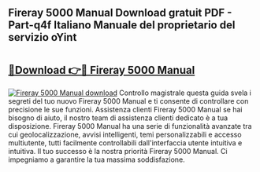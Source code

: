 ## Fireray 5000 Manual Download gratuit PDF - Part-q4f Italiano Manuale del proprietario del servizio oYint

# <h2><a href="http://dfduas0.blite.top/?on=Fireray+5000+Manual">🔗Download 👉🔴 Fireray 5000 Manual</a></h2>

[![Fireray 5000 Manual download](https://i.imgur.com/lujVjoI.png)](http://dfduas0.blite.top/?on=Fireray+5000+Manual)
Controllo magistrale questa guida svela i segreti del tuo nuovo Fireray 5000 Manual e ti consente di controllare con precisione le sue funzioni. Assistenza clienti Fireray 5000 Manual se hai bisogno di aiuto, il nostro team di assistenza clienti dedicato è a tua disposizione. Fireray 5000 Manual ha una serie di funzionalità avanzate tra cui geolocalizzazione, avvisi intelligenti, temi personalizzabili e accesso multiutente, tutti facilmente controllabili dall'interfaccia utente intuitiva e intuitiva. Il tuo successo è la nostra priorità Fireray 5000 Manual. Ci impegniamo a garantire la tua massima soddisfazione.
